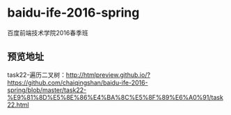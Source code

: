 # baidu-ife-2016-spring
百度前端技术学院2016春季班
## 预览地址
task22-遍历二叉树：http://htmlpreview.github.io/?https://github.com/chaiqingshan/baidu-ife-2016-spring/blob/master/task22-%E9%81%8D%E5%8E%86%E4%BA%8C%E5%8F%89%E6%A0%91/task22.html
